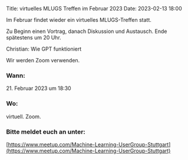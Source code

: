 Title: virtuelles MLUGS Treffen im Februar 2023
Date: 2023-02-13 18:00

Im Februar findet wieder ein virtuelles MLUGS-Treffen statt.

Zu Beginn einen Vortrag, danach Diskussion und Austausch.
Ende spätestens um 20 Uhr.

Christian: Wie GPT funktioniert

Wir werden Zoom verwenden.

### Wann:

<p>21. Februar 2023 um 18:30</p>  

### Wo:

virtuell. Zoom.

### Bitte meldet euch an unter:
[https://www.meetup.com/Machine-Learning-UserGroup-Stuttgart](https://www.meetup.com/Machine-Learning-UserGroup-Stuttgart)
